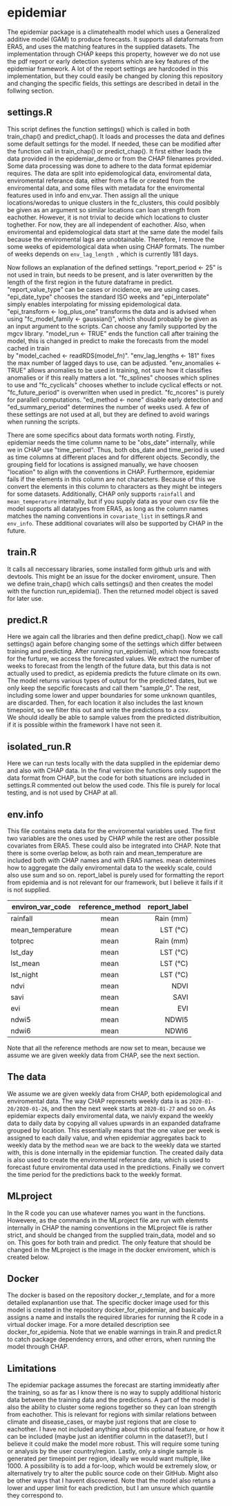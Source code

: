 # epidemiar
The epidemiar package is a climatehealth model which uses a Generalized additive model (GAM) to produce forecasts. It supports all dataformats from ERA5, and uses the matching features in the supplied datasets. The implementation through CHAP keeps this property, however we do not use the pdf report or early detection systems which are key features of the epidemiar framework. A lot of the report settings are hardcoded in this implementation, but they could easily be changed by cloning this repository and changing the specific fields, this settings are described in detail in the follwing section. 

## settings.R 
This script defines the function settings() which is called in both train_chap() and predict_chap(). It loads and processes the data 
and defines some default settings for the model. If needed, these can be modified after the function call in train_chap() or predict_chap(). 
It first either loads the data provided in the epidemiar_demo or from the CHAP filenames provided. Some data processing was done to 
adhere to the data format epidemiar requires. The data are split into epidemological data, enviromental data, enviromental referance data, 
either from a file or created from the enviromental data, and some files with metadata for the enviromental features used in info and env_var. 
Then assign all the unique locations/woredas to unique clusters in the fc_clusters, this could posibbly be given as an argument so similar 
locations can loan strength from eachother. However, it is not trivial to decide which locations to cluster toghether. For now, they are 
all independent of eachother. Also, when enviromental and epidemological data start at the same date the model fails because the enviromental 
lags are unobtainable. Therefore, I remove the some weeks of epidemological data when using CHAP formats. The number of weeks depends on `env_lag_length `, which is currently 181 days. 

Now follows an explanation of the defined settings. 
"report_period <- 25" is not used in train, but needs to be present, and is later overwritten by the length of the first region in the future dataframe in predict.
"report_value_type" can be cases or incidence, we are using cases.
"epi_date_type" chooses the standard ISO weeks and "epi_interpolate" simply enables interpolating for missing epidemological data.
"epi_transform <- log_plus_one" transforms the data and is advised when using "fc_model_family <- gaussian()", which should probably be given 
as an input argument to the scripts. Can choose any family supported by the mgcv library. 
"model_run <- TRUE" ends the function call after training the model, this is changed in predict to make the forecasts from the model cached in train  
by "model_cached <-  readRDS(model_fn)".
"env_lag_lengths <- 181" fixes the max number of lagged days to use, can be adjusted. "env_anomalies <- TRUE" allows anomalies to be used in 
training, not sure how it classifies anomalies or if this really matters a lot. "fc_splines" chooses which splines to use and "fc_cyclicals" chooses 
whether to include cyclical effects or not. "fc_future_period" is overwritten when used in predict. "fc_ncores" is purely for parallell computations. 
"ed_method <- none" disable early detection and "ed_summary_period" determines the number of weeks used. A few of these settings are not used 
at all, but they are defined to avoid warings when running the scripts.

There are some specifics about data formats worth noting. Firstly, epidemiar needs the time column name to be "obs_date" internally, while we in CHAP use "time_period". Thus, both obs_date and time_period is used as time columns at different places and for different objects. Secondly, the grouping field for locations is assigned manually, we have choosen "location" to align with the conventions in CHAP. Furthermore, epidemiar fails if the elements in this column are not characters. Because of this we convert the elements in this column to characters as they might be integers for some datasets. Additionally, CHAP only supports `rainfall` and `mean_temperature` internally, but if you supply data as your own csv file the model supports all datatypes from ERA5, as long as the column names matches the naming conventions in `covariate_list` in settings.R and `env_info`. These additional covariates will also be supported by CHAP in the future. 

## train.R 
It calls all neccessary libraries, some installed form github urls and with devtools. This might be an issue for the docker enviroment, unsure. 
Then we define train_chap() which calls settings() and then creates the model with the function run_epidemia(). Then the returned 
model object is saved for later use.

## predict.R 
Here we again call the libraries and then define predict_chap(). Now we call settings() again before changing some of the settings which differ 
between training and predicting. After running run_epidemia(), which now forecasts for the furture, we access the forecasted values. 
We extract the number of weeks to forecast from the length of the future data, but this data is not actually used to predict, as epidemia 
predicts the future climate on its own. The model returns various types of output for the predicted dates, but we only keep the sepcific 
forecasts and call them "sample_0". The rest, including some lower and upper boundaries for some unknown quantiles, are discarded. Then, for 
each location it also includes the last known timepoint, so we filter this out and write the predictions to a csv.  
We should ideally be able to sample values from the predicted distribuition, if it is possible within the framework I have not seen it.

## isolated_run.R 
Here we can run tests locally with the data supplied in the epidemiar demo and also with CHAP data. In the final version the functions only support the data format from CHAP, but the code for both situations are included in settings.R commented out below the used code. This file is purely for local testing, and is not used by CHAP at all.

## env.info
This file contains meta data for the enviromental variables used. The first two variables are the ones used by CHAP while the rest are 
other possible covariates from ERA5. These could also be integrated into CHAP. Note that there is some overlap below, as both 
rain and mean_temperature are included both with CHAP names and with ERA5 names. mean determines how to aggregate the daily 
enviromental data to the weekly scale, could also use sum and so on. report_label is purely used for formatting the report from epidemia and is not relevant for our 
framework, but I believe it fails if it is not supplied.

|environ_var_code|	reference_method|	report_label|
|-----------------|:----------------:|--------:|
|rainfall|	mean|	Rain (mm)|
|mean_temperature|	mean|	LST (°C)|
|totprec|	mean|	Rain (mm)|
|lst_day|	mean|	LST (°C)|
|lst_mean|	mean|	LST (°C)|
|lst_night|	mean|	LST (°C)|
|ndvi|	mean|	NDVI|
|savi|	mean|	SAVI|
|evi|	mean|	EVI|
|ndwi5|	mean|	NDWI5|
|ndwi6|	mean|	NDWI6|

Note that all the reference methods are now set to mean, because we assume we are given weekly data from CHAP, see the next section.

## The data 
We assume we are given weekly data from CHAP, both epidemological and enviromental data. The way CHAP represnets weekly data is as `2020-01-20/2020-01-26`, and then the next week starts at `2020-01-27` and so on. As epidemiar expects daily enviromental data, we naivly expand the weekly data to daily data by copying all values upwards in an expanded dataframe grouped by location. This essentially means that the one value per week is assigned to each daily value, and when epidemiar aggregates back to weekly data by the method `mean` we are back to the weekly data we started with, this is done internally in the epidemiar function. The created daily data is also used to create the enviromental referance data, which is used to forecast future enviromental data used in the predictions. Finally we convert the time period for the predictions back to the weekly format.

## MLproject
In the R code you can use whatever names you want in the functions. Howevere, as the commands in the MLproject file are run with elemnts internally in CHAP the naming conventions in the MLproject file is rather strict, and should be changed from the supplied train_data, model and so on. This goes for both train and predict. The only feature that should be changed in the MLproject is the image in the docker enviroment, which is created below.

## Docker
The docker is based on the repository docker_r_template, and for a more detailed explanantion use that. The specific docker image used for this model is created in the repository docker_for_epidemiar, and basically assigns a name and installs the required libraries for running the R code in a virtual docker image. For a more detailed description see docker_for_epidemia. Note that we enable warnings in train.R and predict.R to catch package dependency errors, and other errors, when running the model through CHAP.

## Limitations
The epidemiar package assumes the forecast are starting immideatly after the training, so as far as I know there is no way to supply additional historic data between the training data and the predictions. A part of the model is also the ability to cluster some regions together so they can loan strength from eachother. This is relevant for regions with similar relations between climate and disease_cases, or maybe just regions that are close to eachother. I have not included anything about this optional feature, or how it can be included (maybe just an identifier column in the dataset?), but I believe it could make the model more robust. This will require some tuning or analysis by the user country/region. Lastly, only a single sample is generated per timepoint per region, ideally we would want multiple, like $1000$. A possibility is to add a for-loop, which would be extremely slow, or alternatively try to alter the public source code on their GitHub. Might also be other ways that I havent discovered. Note that the model also retuns a lower and upper limit for each prediction, but I am unsure which quantile they correspond to.


